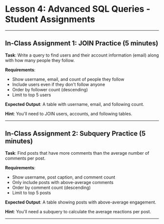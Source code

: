 # Lesson 4: Advanced SQL Queries - Student Assignments

---

## In-Class Assignment 1: JOIN Practice (5 minutes)

**Task**: Write a query to find users and their account information (email) along with how many people they follow.

**Requirements**:
- Show username, email, and count of people they follow
- Include users even if they don't follow anyone
- Order by follower count (descending)
- Limit to top 5 users

**Expected Output**: A table with username, email, and following count.

**Hint**: You'll need to JOIN users, accounts, and following tables.

---

## In-Class Assignment 2: Subquery Practice (5 minutes)

**Task**: Find posts that have more comments than the average number of comments per post.

**Requirements**:
- Show username, post caption, and comment count
- Only include posts with above-average comments
- Order by comment count (descending)
- Limit to top 5 posts

**Expected Output**: A table showing posts with above-average engagement.

**Hint**: You'll need a subquery to calculate the average reactions per post.

---